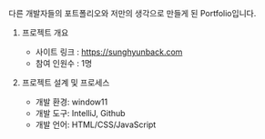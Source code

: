 다른 개발자들의 포트폴리오와 저만의 생각으로 만들게 된 Portfolio입니다. 

1. 프로젝트 개요
    - 사이트 링크 : https://sunghyunback.com
    - 참여 인원수 : 1명

2. 프로젝트 설계 및 프로세스
   - 개발 환경: window11
   - 개발 도구: IntelliJ, Github
   - 개발 언어: HTML/CSS/JavaScript

